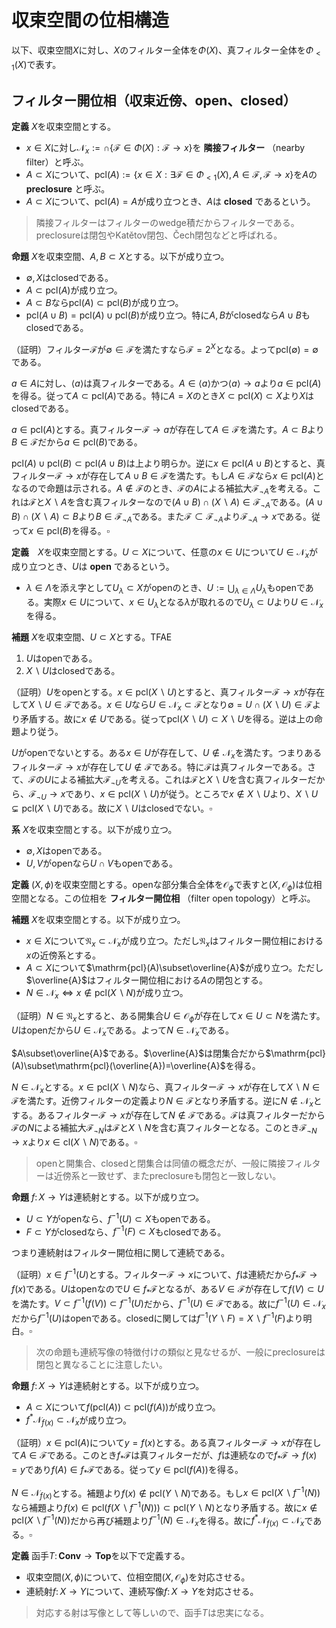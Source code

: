 # 収束空間の位相構造

以下、収束空間$X$に対し、$X$のフィルター全体を$\Phi(X)$、真フィルター全体を$\Phi_{\lt 1}(X)$で表す。


## フィルター開位相（収束近傍、open、closed）

__定義__ $X$を収束空間とする。

- $x\in X$に対し$\mathscr{N}_{x}:=\cap\lbrace \mathscr{F}\in\Phi(X) :  \mathscr{F}\rightarrow x \rbrace$を **隣接フィルター** （nearby filter）と呼ぶ。
- $A\subset X$について、$\mathrm{pcl}(A):=\lbrace x\in X : \exists\mathscr{F}\in\Phi_{\lt 1}(X), A\in\mathscr{F}, \mathscr{F}\rightarrow x \rbrace$を$A$の **preclosure** と呼ぶ。
- $A\subset X$について、$\mathrm{pcl}(A)=A$が成り立つとき、$A$は **closed** であるという。

> 隣接フィルターはフィルターのwedge積だからフィルターである。preclosureは閉包やKatětov閉包、Čech閉包などと呼ばれる。

__命題__ $X$を収束空間、$A, B\subset X$とする。以下が成り立つ。

- $\emptyset, X$はclosedである。
- $A\subset\mathrm{pcl}(A)$が成り立つ。
- $A\subset B$なら$\mathrm{pcl}(A)\subset\mathrm{pcl}(B)$が成り立つ。
- $\mathrm{pcl}(A\cup B)=\mathrm{pcl}(A)\cup\mathrm{pcl}(B)$が成り立つ。特に$A, B$がclosedなら$A\cup B$もclosedである。

（証明）フィルター$\mathscr{F}$が$\emptyset\in\mathscr{F}$を満たすなら$\mathscr{F}=2^{X}$となる。よって$\mathrm{pcl}(\emptyset)=\emptyset$である。

$a\in A$に対し、$\langle a \rangle$は真フィルターである。$A\in\langle a \rangle$かつ$\langle a \rangle\rightarrow a$より$a\in\mathrm{pcl}(A)$を得る。従って$A\subset\mathrm{pcl}(A)$である。特に$A=X$のとき$X\subset\mathrm{pcl}(X)\subset X$より$X$はclosedである。

$a\in\mathrm{pcl}(A)$とする。真フィルター$\mathscr{F}\rightarrow a$が存在して$A\in\mathscr{F}$を満たす。$A\subset B$より$B\in\mathscr{F}$だから$a\in\mathrm{pcl}(B)$である。

$\mathrm{pcl}(A)\cup\mathrm{pcl}(B)\subset\mathrm{pcl}(A\cup B)$は上より明らか。逆に$x\in\mathrm{pcl}(A\cup B)$とすると、真フィルター$\mathscr{F}\rightarrow x$が存在して$A\cup B\in\mathscr{F}$を満たす。もし$A\in\mathscr{F}$なら$x\in\mathrm{pcl}(A)$となるので命題は示される。$A\notin\mathscr{F}$のとき、$\mathscr{F}$の$A$による補拡大$\mathscr{F}_{\neg A}$を考える。これは$\mathscr{F}$と$X\backslash A$を含む真フィルターなので$(A\cup B)\cap(X\backslash A)\in\mathscr{F}_{\neg A}$である。$(A\cup B)\cap(X\backslash A)\subset B$より$B\in\mathscr{F}_{\neg A}$である。また$\mathscr{F}\subset\mathscr{F}_{\neg A}$より$\mathscr{F}_{\neg A}\rightarrow x$である。従って$x\in\mathrm{pcl}(B)$を得る。$\square$

__定義__　$X$を収束空間とする。$U\subset X$について、任意の$x\in U$について$U\in\mathscr{N}_{x}$が成り立つとき、$U$は **open** であるという。

- $\lambda\in\Lambda$を添え字として$U_{\lambda}\subset X$がopenのとき、$U:=\bigcup_{\lambda\in\Lambda}U_{\lambda}$もopenである。実際$x\in U$について、$x\in U_{\lambda}$となる$\lambda$が取れるので$U_{\lambda}\subset U$より$U\in\mathscr{N}_{x}$を得る。


__補題__ $X$を収束空間、$U\subset X$とする。TFAE

1. $U$はopenである。
1. $X\backslash U$はclosedである。

（証明）$U$をopenとする。$x\in\mathrm{pcl}(X\backslash U)$とすると、真フィルター$\mathscr{F}\rightarrow x$が存在して$X\backslash U\in\mathscr{F}$である。$x\in U$なら$U\in\mathscr{N}_{x}\subset\mathscr{F}$となり$\emptyset=U\cap(X\backslash U)\in\mathscr{F}$より矛盾する。故に$x\notin U$である。従って$\mathrm{pcl}(X\backslash U)\subset X\backslash U$を得る。逆は上の命題より従う。

$U$がopenでないとする。ある$x\in U$が存在して、$U\notin\mathscr{N}_{x}$を満たす。つまりあるフィルター$\mathscr{F}\rightarrow x$が存在して$U\notin\mathscr{F}$である。特に$\mathscr{F}$は真フィルターである。さて、$\mathscr{F}$の$U$による補拡大$\mathscr{F}_{\neg U}$を考える。これは$\mathscr{F}$と$X\backslash U$を含む真フィルターだから、$\mathscr{F}_{\neg U}\rightarrow x$であり、$x\in\mathrm{pcl}(X\backslash U)$が従う。ところで$x\notin X\backslash U$より、$X\backslash U\subsetneq\mathrm{pcl}(X\backslash U)$である。故に$X\backslash U$はclosedでない。$\square$

__系__ $X$を収束空間とする。以下が成り立つ。

- $\emptyset, X$はopenである。
- $U, V$がopenなら$U\cap V$もopenである。

__定義__ $(X, \phi)$を収束空間とする。openな部分集合全体を$\mathcal{O}_{\phi}$で表すと$(X, \mathcal{O}_{\phi})$は位相空間となる。この位相を **フィルター開位相** （filter open topology）と呼ぶ。

__補題__ $X$を収束空間とする。以下が成り立つ。

- $x\in X$について$\mathfrak{N}_{x}\subset\mathscr{N}_{x}$が成り立つ。ただし$\mathfrak{N}_{x}$はフィルター開位相における$x$の近傍系とする。
- $A\subset X$について$\mathrm{pcl}(A)\subset\overline{A}$が成り立つ。ただし$\overline{A}$はフィルター開位相における$A$の閉包とする。
- $N\in\mathscr{N}_{x}\Longleftrightarrow x\notin\mathrm{pcl}(X\backslash N)$が成り立つ。

（証明）$N\in\mathfrak{N}_{x}$とすると、ある開集合$U\in\mathcal{O}_{\phi}$が存在して$x\in U\subset N$を満たす。$U$はopenだから$U\in\mathscr{N}_{x}$である。よって$N\in\mathscr{N}_{x}$である。

$A\subset\overline{A}$である。$\overline{A}$は閉集合だから$\mathrm{pcl}(A)\subset\mathrm{pcl}(\overline{A})=\overline{A}$を得る。

$N\in\mathscr{N}_{x}$とする。$x\in\mathrm{pcl}(X\backslash N)$なら、真フィルター$\mathscr{F}\rightarrow x$が存在して$X\backslash N\in\mathscr{F}$を満たす。近傍フィルターの定義より$N\in\mathscr{F}$となり矛盾する。逆に$N\notin\mathscr{N}_{x}$とする。あるフィルター$\mathscr{F}\rightarrow x$が存在して$N\notin\mathscr{F}$である。$\mathscr{F}$は真フィルターだから$\mathscr{F}$の$N$による補拡大$\mathscr{F}_{\neg N}$は$\mathscr{F}$と$X\backslash N$を含む真フィルターとなる。このとき$\mathscr{F}_{\neg N}\rightarrow x$より$x\in\mathrm{cl}(X\backslash N)$である。$\square$

> openと開集合、closedと閉集合は同値の概念だが、一般に隣接フィルターは近傍系と一致せず、またpreclosureも閉包と一致しない。

__命題__ $f\colon X\rightarrow Y$は連続射とする。以下が成り立つ。

- $U\subset Y$がopenなら、$f^{-1}(U)\subset X$もopenである。
- $F\subset Y$がclosedなら、$f^{-1}(F)\subset X$もclosedである。

つまり連続射はフィルター開位相に関して連続である。

（証明）$x\in f^{-1}(U)$とする。フィルター$\mathscr{F}\rightarrow x$について、$f$は連続だから$f_{\ast}\mathscr{F}\rightarrow f(x)$である。$U$はopenなので$U\in f_{\ast}\mathscr{F}$となるが、ある$V\in\mathscr{F}$が存在して$f(V)\subset U$を満たす。$V\subset f^{-1}(f(V))\subset f^{-1}(U)$だから、$f^{-1}(U)\in\mathscr{F}$である。故に$f^{-1}(U)\in\mathscr{N}_{x}$だから$f^{-1}(U)$はopenである。closedに関しては$f^{-1}(Y\backslash F)=X\backslash f^{-1}(F)$より明白。$\square$

> 次の命題も連続写像の特徴付けの類似と見なせるが、一般にpreclosureは閉包と異なることに注意したい。

__命題__ $f\colon X\rightarrow Y$は連続射とする。以下が成り立つ。

- $A\subset X$について$f(\mathrm{pcl}(A))\subset\mathrm{pcl}(f(A))$が成り立つ。
- $f^{\ast}\mathscr{N}_{f(x)}\subset\mathscr{N}_{x}$が成り立つ。

（証明）$x\in\mathrm{pcl}(A)$について$y=f(x)$とする。ある真フィルター$\mathscr{F}\rightarrow x$が存在して$A\in\mathscr{F}$である。このとき$f_{\ast}\mathscr{F}$は真フィルターだが、$f$は連続なので$f_{\ast}\mathscr{F}\rightarrow f(x)=y$であり$f(A)\in f_{\ast}\mathscr{F}$である。従って$y\in\mathrm{pcl}( f(A) )$を得る。

$N\in\mathscr{N}_{f(x)}$とする。補題より$f(x)\notin\mathrm{pcl}(Y\backslash N)$である。もし$x\in\mathrm{pcl}(X\backslash f^{-1}(N))$なら補題より$f(x)\in\mathrm{pcl}(f(X\backslash f^{-1}(N)))\subset\mathrm{pcl}(Y\backslash N)$となり矛盾する。故に$x\notin\mathrm{pcl}(X\backslash f^{-1}(N))$だから再び補題より$f^{-1}(N)\in\mathscr{N}_{x}$を得る。故に$f^{\ast}\mathscr{N}_{f(x)}\subset\mathscr{N}_{x}$である。$\square$

__定義__ 函手$T\colon\mathbf{Conv}\rightarrow\mathbf{Top}$を以下で定義する。

- 収束空間$(X, \phi)$について、位相空間$(X, \mathcal{O}_{\phi})$を対応させる。
- 連続射$f\colon X\rightarrow Y$について、連続写像$f\colon X\rightarrow Y$を対応させる。

> 対応する射は写像として等しいので、函手$T$は忠実になる。
